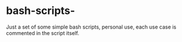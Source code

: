 # bash-scripts-
Just a set of some simple bash scripts, personal use, each use case is commented in the script itself. 
